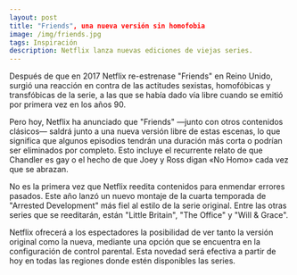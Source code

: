 ```yaml
---
layout: post
title: "Friends", una nueva versión sin homofobia
image: /img/friends.jpg
tags: Inspiración
description: Netflix lanza nuevas ediciones de viejas series.
---
```


Después de que en 2017 Netflix re-estrenase "Friends" en Reino Unido, surgió una reacción en contra de las actitudes sexistas, homofóbicas y transfóbicas de la serie, a las que se había dado vía libre cuando se emitió por primera vez en los años 90.

Pero hoy, Netflix ha anunciado que "Friends" —junto con otros contenidos clásicos— saldrá junto a una nueva versión libre de estas escenas, lo que significa que algunos episodios tendrán una duración más corta o podrían ser eliminados por completo. Esto incluye el recurrente relato de que Chandler es gay o el hecho de que Joey y Ross digan «No Homo» cada vez que se abrazan.

No es la primera vez que Netflix reedita contenidos para enmendar errores pasados. Este año lanzó un nuevo montaje de la cuarta temporada de "Arrested Development" más fiel al estilo de la serie original. Entre las otras series que se reeditarán, están "Little Britain", "The Office" y "Will & Grace".

Netflix ofrecerá a los espectadores la posibilidad de ver tanto la versión original como la nueva, mediante una opción que se encuentra en la configuración de control parental. Esta novedad será efectiva a partir de hoy en todas las regiones donde estén disponibles las series.